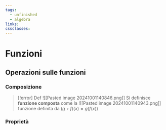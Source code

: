 ```yaml
---
tags:
  - unfinished
  - algebra
links: 
cssclasses:
---
```

# Funzioni

## Operazioni sulle funzioni
### Composizione
>[!error] Def
![[Pasted image 20241001140846.png]]
Si definisce **funzione composta** come la 
![[Pasted image 20241001140943.png]]
funzione definita da $(g \circ f)(x)=g(f(x))$
### Proprietà
